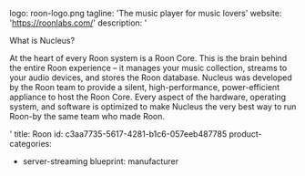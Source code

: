 logo: roon-logo.png
tagline: 'The music player for music lovers'
website: 'https://roonlabs.com/'
description: '<p>What is Nucleus?</p><p>At the heart of every Roon system is a Roon Core. This is the brain behind the entire Roon experience – it manages your music collection, streams to your audio devices, and stores the Roon database. Nucleus was developed by the Roon team to provide a silent, high-performance, power-efficient appliance to host the Roon Core. Every aspect of the hardware, operating system, and software is optimized to make Nucleus the very best way to run Roon-by the same team who made Roon.&nbsp;&nbsp;</p>'
title: Roon
id: c3aa7735-5617-4281-b1c6-057eeb487785
product-categories:
  - server-streaming
blueprint: manufacturer
